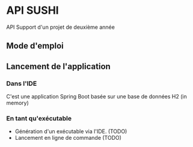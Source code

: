 # API SUSHI

API Support d'un projet de deuxième année 

## Mode d'emploi

## Lancement de l'application 

### Dans l'IDE

C'est une application Spring Boot basée sur une base de données H2 (in memory)

### En tant qu'exécutable 

* Génération d'un exécutable via l'IDE. (TODO)
* Lancement en ligne de commande (TODO)

